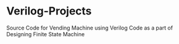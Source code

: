 # Verilog-Projects
Source Code for Vending Machine using Verilog Code as a part of Designing Finite State Machine
